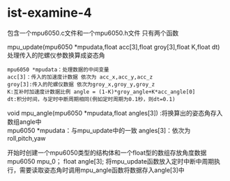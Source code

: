 # ist-examine-4
包含一个mpu6050.c文件和一个mpu6050.h文件 只有两个函数

mpu_update(mpu6050 *mpudata,float acc[3],float groy[3],float K,float dt) 处理传入的陀螺仪参数换算成姿态角
    
    mpu6050 *mpudata：处理数据的中间变量
    acc[3]：传入的加速度计数据 依次为 acc_x,acc_y,acc_z
    groy[3]:传入的陀螺仪数据 依次为groy_x,groy_y,groy_z
    K:互补时加速度计数据比例 angle = (1-K)*groy_angle+K*acc_angle[0]
    dt:积分时间，与定时中断周期相同(例如定时周期为0.1秒，则dt=0.1)

void mpu_angle(mpu6050 *mpudata,float angles[3]) :将换算出的姿态角存入数组angle中  
    mpu6050 *mpudata：与mpu_update中的一致
    angles[3]：依次为 roll,pitch,yaw

开始时创建一个mpu6050类型的结构体和一个float型的数组存放角度数据 
    mpu6050 mpu_0；
    float angle[3];
将mpu_update函数放入定时中断中周期执行，需要读取姿态角时调用mpu_angle函数将数据存入angle[3]中


